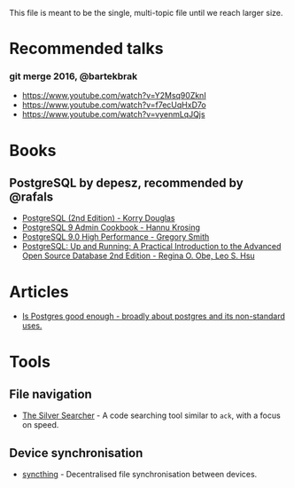 This file is meant to be the single, multi-topic file until we reach larger size.

# Recommended talks

### git merge 2016, @bartekbrak

- https://www.youtube.com/watch?v=Y2Msq90ZknI
- https://www.youtube.com/watch?v=f7ecUqHxD7o
- https://www.youtube.com/watch?v=vyenmLqJQjs

# Books

## PostgreSQL by depesz, recommended by @rafals
- [PostgreSQL (2nd Edition) - Korry Douglas](https://www.amazon.com/PostgreSQL-2nd-Edition-Korry-Douglas/dp/0672327562/ref=sr_1_5?ie=UTF8&qid=1343995455&sr=8-5&keywords=postgresql)
- [PostgreSQL 9 Admin Cookbook - Hannu Krosing](https://www.amazon.com/PostgreSQL-Admin-Cookbook-Simon-Riggs/dp/1849510288/ref=sr_1_4?ie=UTF8&qid=1343995455&sr=8-4&keywords=postgresql)
- [PostgreSQL 9.0 High Performance - Gregory Smith](https://www.amazon.com/PostgreSQL-High-Performance-Gregory-Smith/dp/184951030X/ref=sr_1_1?ie=UTF8&qid=1343995455&sr=8-1&keywords=postgresql)
- [PostgreSQL: Up and Running: A Practical Introduction to the Advanced Open Source Database 2nd Edition - Regina O. Obe, Leo S. Hsu](https://www.amazon.com/PostgreSQL-Practical-Introduction-Advanced-Database/dp/1449373194/ref=sr_1_1?ie=UTF8&qid=1485511506&sr=8-1&keywords=postgresql+up+and+running)

# Articles

- [Is Postgres good enough - broadly about postgres and its non-standard uses.](http://renesd.blogspot.com/2017/02/is-postgresql-good-enough.html)

# Tools

## File navigation
- [The Silver Searcher](https://github.com/ggreer/the_silver_searcher) - A code searching tool similar to `ack`, with a focus on speed.

## Device synchronisation
- [syncthing](https://syncthing.net/) - Decentralised file synchronisation between devices.

